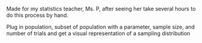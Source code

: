 Made for my statistics teacher, Ms. P, after seeing her take several hours to do this process by hand. 

Plug in population, subset of population with a parameter, sample size, and number of 
trials and get a visual representation of a sampling distribution
